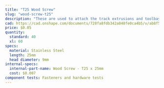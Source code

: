 ```yaml
---
title: "T25 Wood Screw"
slug: "wood-screw-t25"
description: "These are used to attach the track extrusions and toolbays to the supporting infrastructure."
cad: https://cad.onshape.com/documents/728fa8fdb342a040fe0ca4b5/v/ab8f542d5dc933352c705ff8/e/cb61af4231cc67f14b77aaea?configuration=List_kUIPJWVsOdtFLl%3DT25&renderMode=0&uiState=656117c1012f2b204890832f
price: $0.05
quantity:
  standard: 40
  xl: 60
specs:
  material: Stainless Steel
  length: 25mm
  head diameter: 9mm
internal-specs:
  internal-part-name: Wood Screw - T25 x 25mm
  cost: $0.007
component tests: Fasteners and hardware tests
---
```

